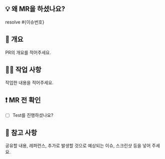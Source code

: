 ## 💡 왜 MR을 하셨나요?
resolve #{이슈번호}

## 🤩 개요
PR의 개요를 적어주세요.

## 🧑‍💻 작업 사항
작업한 내용을 적어주세요.

## ❗️ MR 전 확인
- [ ] Test를 진행하셨나요?

## 📖 참고 사항
공유할 내용, 레퍼런스, 추가로 발생할 것으로 예상되는 이슈, 스크린샷 등을 넣어 주세요.